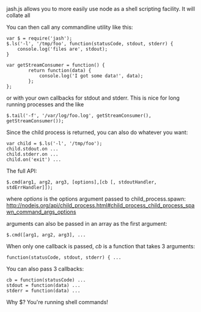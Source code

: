   jash.js allows you to more easily use node as a shell scripting facility.
  It will collate all
 
  You can then call any commandline utility like this:
 
  	var $ = require('jash');
  	$.ls('-l', '/tmp/foo', function(statusCode, stdout, stderr) {
 		console.log('files are', stdout);
  	}

	var getStreamConsumer = function() {
			return function(data) {
				console.log('I got some data!', data);
			};
	};
	
  or with your own callbacks for stdout and stderr.  This is nice for 
  long running processes and the like

	$.tail('-f', '/var/log/foo.log', getStreamConsumer(), getStreamConsumer());

  Since the child process is returned, you can also do whatever you want:

    var child = $.ls('-l', '/tmp/foo');
    child.stdout.on ...
    child.stderr.on ...
    child.on('exit') ...


  The full API:

    $.cmd(arg1, arg2, arg3, [options],[cb [, stdoutHandler, stdErrHandler]]);

  where *options* is the options argument passed to child_process.spawn:
  http://nodejs.org/api/child_process.html#child_process_child_process_spawn_command_args_options

  arguments can also be passed in an array as the first argument:

    $.cmd([arg1, arg2, arg3], ...

  When only one callback is passed, *cb* is a function that takes 3 arguments:

    function(statusCode, stdout, stderr) { ...

  You can also pass 3 callbacks:

    cb = function(statusCode) ...
    stdout = function(data) ...
	stderr = function(data) ...


Why $?  You're running shell commands!
